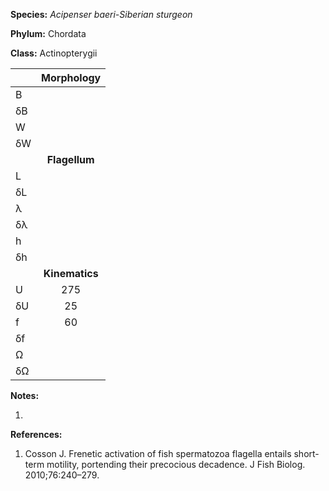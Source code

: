 **Species:** *Acipenser baeri-Siberian sturgeon*

**Phylum:** Chordata

**Class:** Actinopterygii

|    | **Morphology** |
|:-- | :------------: |
| B  |  |
| δB |  |
| W  |  |
| δW |  |
|    | **Flagellum** |
| L  |  |
| δL |  |
| λ  |  |
| δλ |  |
| h  |  |
| δh |  |
|    | **Kinematics** |
| U  | 275 |
| δU | 25 |
| f  | 60 |
| δf |  |
| Ω  |  |
| δΩ |  |

**Notes:**

1.

**References:**

1. Cosson J.  Frenetic activation of fish spermatozoa flagella entails short-term motility, portending their precocious decadence.  J Fish Biolog. 2010;76:240–279.
